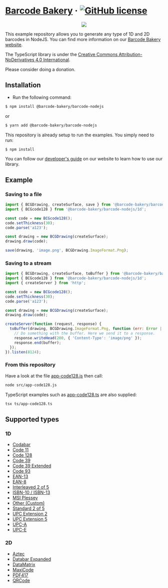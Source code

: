 # [Barcode Bakery](https://www.barcodebakery.com/) &middot; [![GitHub license](https://img.shields.io/badge/license-CC%20BY--ND-blue.svg)](https://creativecommons.org/licenses/by-nd/4.0/deed.en)

<p align="center"><a href="https://www.barcodebakery.com" target="_blank">
    <img src="https://www.barcodebakery.com/images/BCG-Logo-SQ-GitHub.svg">
</a></p>

This example repository allows you to generate any type of 1D and 2D barcodes in NodeJS. You can find more information on our [Barcode Bakery website](https://www.barcodebakery.com).

The TypeScript library is under the [Creative Commons Attribution-NoDerivatives 4.0 International](https://creativecommons.org/licenses/by-nd/4.0/deed.en).

Please consider doing a donation.

## Installation

- Run the following command:

```bash
$ npm install @barcode-bakery/barcode-nodejs
```

or

```bash
$ yarn add @barcode-bakery/barcode-nodejs
```

This repository is already setup to run the examples. You simply need to run:

```bash
$ npm install
```

You can follow our [developer's guide](https://www.barcodebakery.com/en/docs/nodejs/guide) on our website to learn how to use our library.

## Example

### Saving to a file

```js
import { BCGDrawing, createSurface, save } from '@barcode-bakery/barcode-nodejs';
import { BCGcode128 } from '@barcode-bakery/barcode-nodejs/1d';

const code = new BCGcode128();
code.setThickness(30);
code.parse('a123');

const drawing = new BCGDrawing(createSurface);
drawing.draw(code);

save(drawing, 'image.png', BCGDrawing.ImageFormat.Png);
```

### Saving to a stream

```js
import { BCGDrawing, createSurface, toBuffer } from '@barcode-bakery/barcode-nodejs';
import { BCGcode128 } from '@barcode-bakery/barcode-nodejs/1d';
import { createServer } from 'http';

const code = new BCGcode128();
code.setThickness(30);
code.parse('a123');

const drawing = new BCGDrawing(createSurface);
drawing.draw(code);

createServer(function (request, response) {
  toBuffer(drawing, BCGDrawing.ImageFormat.Png, function (err: Error | null, buffer: Buffer) {
    // Do something with the buffer. Here we send it to a response.
    response.writeHead(200, { 'Content-Type': 'image/png' });
    response.end(buffer);
  });
}).listen(8124);
```

### From this repository

Have a look at the file [app-code128.js](https://github.com/barcode-bakery/barcode-typescript/blob/master/examples/nodejs/src/app-code128.js) then call:

```bash
node src/app-code128.js
```

TypeScript examples such as [app-code128.ts](https://github.com/barcode-bakery/barcode-typescript/blob/master/examples/nodejs/ts/app-code128.ts) are also supplied:

```bash
tsx ts/app-code128.ts
```

## Supported types

### 1D

- [Codabar](https://www.barcodebakery.com/en/docs/nodejs/barcode/codabar/api)
- [Code 11](https://www.barcodebakery.com/en/docs/nodejs/barcode/code11/api)
- [Code 128](https://www.barcodebakery.com/en/docs/nodejs/barcode/code128/api)
- [Code 39](https://www.barcodebakery.com/en/docs/nodejs/barcode/code39/api)
- [Code 39 Extended](https://www.barcodebakery.com/en/docs/nodejs/barcode/code39extended/api)
- [Code 93](https://www.barcodebakery.com/en/docs/nodejs/barcode/code93/api)
- [EAN-13](https://www.barcodebakery.com/en/docs/nodejs/barcode/ean13/api)
- [EAN-8](https://www.barcodebakery.com/en/docs/nodejs/barcode/ean8/api)
- [Interleaved 2 of 5](https://www.barcodebakery.com/en/docs/nodejs/barcode/i25/api)
- [ISBN-10 / ISBN-13](https://www.barcodebakery.com/en/docs/nodejs/barcode/isbn/api)
- [MSI Plessey](https://www.barcodebakery.com/en/docs/nodejs/barcode/msi/api)
- [Other (Custom)](https://www.barcodebakery.com/en/docs/nodejs/barcode/othercode/api)
- [Standard 2 of 5](https://www.barcodebakery.com/en/docs/nodejs/barcode/s25/api)
- [UPC Extension 2](https://www.barcodebakery.com/en/docs/nodejs/barcode/upcext2/api)
- [UPC Extension 5](https://www.barcodebakery.com/en/docs/nodejs/barcode/upcext5/api)
- [UPC-A](https://www.barcodebakery.com/en/docs/nodejs/barcode/upca/api)
- [UPC-E](https://www.barcodebakery.com/en/docs/nodejs/barcode/upce/api)

### 2D

- [Aztec](https://www.barcodebakery.com/en/docs/nodejs/barcode/aztec/api)
- [Databar Expanded](https://www.barcodebakery.com/en/docs/nodejs/barcode/databarexpanded/api)
- [DataMatrix](https://www.barcodebakery.com/en/docs/nodejs/barcode/datamatrix/api)
- [MaxiCode](https://www.barcodebakery.com/en/docs/nodejs/barcode/maxicode/api)
- [PDF417](https://www.barcodebakery.com/en/docs/nodejs/barcode/pdf417/api)
- [QRCode](https://www.barcodebakery.com/en/docs/nodejs/barcode/qrcode/api)

